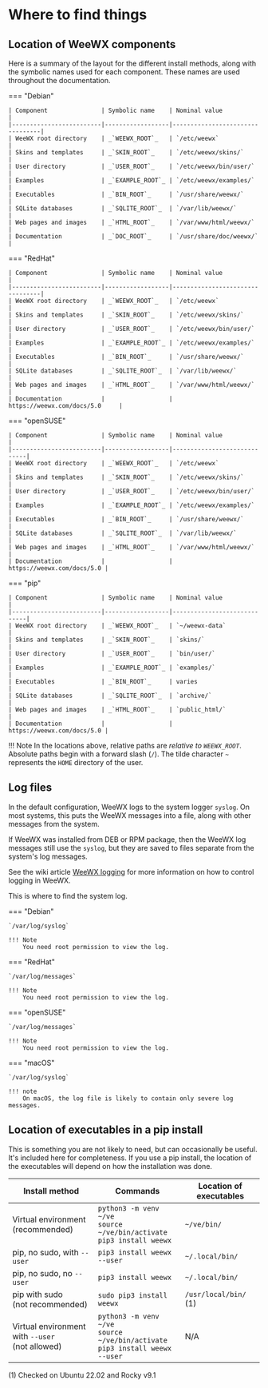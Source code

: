 # Where to find things

## Location of WeeWX components

Here is a summary of the layout for the different install methods, along with
the symbolic names used for each component. These names are used throughout the
documentation.

=== "Debian"

    | Component               | Symbolic name    | Nominal value                   |
    |-------------------------|------------------|---------------------------------|
    | WeeWX root directory    | _`WEEWX_ROOT`_   | `/etc/weewx`                    |
    | Skins and templates     | _`SKIN_ROOT`_    | `/etc/weewx/skins/`             |
    | User directory          | _`USER_ROOT`_    | `/etc/weewx/bin/user/`          |
    | Examples                | _`EXAMPLE_ROOT`_ | `/etc/weewx/examples/`          |
    | Executables             | _`BIN_ROOT`_     | `/usr/share/weewx/`             |
    | SQLite databases        | _`SQLITE_ROOT`_  | `/var/lib/weewx/`               |
    | Web pages and images    | _`HTML_ROOT`_    | `/var/www/html/weewx/`          |
    | Documentation           | _`DOC_ROOT`_     | `/usr/share/doc/weewx/`         |

=== "RedHat"

    | Component               | Symbolic name    | Nominal value                   |
    |-------------------------|------------------|---------------------------------|
    | WeeWX root directory    | _`WEEWX_ROOT`_   | `/etc/weewx`                    |
    | Skins and templates     | _`SKIN_ROOT`_    | `/etc/weewx/skins/`             |
    | User directory          | _`USER_ROOT`_    | `/etc/weewx/bin/user/`          |
    | Examples                | _`EXAMPLE_ROOT`_ | `/etc/weewx/examples/`          |
    | Executables             | _`BIN_ROOT`_     | `/usr/share/weewx/`             |
    | SQLite databases        | _`SQLITE_ROOT`_  | `/var/lib/weewx/`               |
    | Web pages and images    | _`HTML_ROOT`_    | `/var/www/html/weewx/`          |
    | Documentation           |                  |  https://weewx.com/docs/5.0     |

=== "openSUSE"

    | Component               | Symbolic name    | Nominal value               |
    |-------------------------|------------------|-----------------------------|
    | WeeWX root directory    | _`WEEWX_ROOT`_   | `/etc/weewx`                |
    | Skins and templates     | _`SKIN_ROOT`_    | `/etc/weewx/skins/`         |
    | User directory          | _`USER_ROOT`_    | `/etc/weewx/bin/user/`      |
    | Examples                | _`EXAMPLE_ROOT`_ | `/etc/weewx/examples/`      |
    | Executables             | _`BIN_ROOT`_     | `/usr/share/weewx/`         |
    | SQLite databases        | _`SQLITE_ROOT`_  | `/var/lib/weewx/`           |
    | Web pages and images    | _`HTML_ROOT`_    | `/var/www/html/weewx/`      |
    | Documentation           |                  |  https://weewx.com/docs/5.0 |

=== "pip"

    | Component               | Symbolic name    | Nominal value               |
    |-------------------------|------------------|-----------------------------|
    | WeeWX root directory    | _`WEEWX_ROOT`_   | `~/weewx-data`              |
    | Skins and templates     | _`SKIN_ROOT`_    | `skins/`                    |
    | User directory          | _`USER_ROOT`_    | `bin/user/`                 |
    | Examples                | _`EXAMPLE_ROOT`_ | `examples/`                 |
    | Executables             | _`BIN_ROOT`_     | varies                      |
    | SQLite databases        | _`SQLITE_ROOT`_  | `archive/`                  |
    | Web pages and images    | _`HTML_ROOT`_    | `public_html/`              |
    | Documentation           |                  |  https://weewx.com/docs/5.0 |

!!! Note
    In the locations above, relative paths are *relative to _`WEEWX_ROOT`_*.
    Absolute paths begin with a forward slash (`/`).  The tilde character
    `~` represents the `HOME` directory of the user.


## Log files

In the default configuration, WeeWX logs to the system logger `syslog`. On most
systems, this puts the WeeWX messages into a file, along with other messages
from the system.

If WeeWX was installed from DEB or RPM package, then the WeeWX log messages
still use the `syslog`, but they are saved to files separate from the system's
log messages.

See the wiki article [WeeWX logging](https://github.com/weewx/weewx/wiki/WeeWX-v4-and-logging)
for more information on how to control logging in WeeWX.

This is where to find the system log.

=== "Debian"

    `/var/log/syslog`

    !!! Note
        You need root permission to view the log.

=== "RedHat"

    `/var/log/messages`

    !!! Note
        You need root permission to view the log.

=== "openSUSE"

    `/var/log/messages`

    !!! Note
        You need root permission to view the log.

=== "macOS"

    `/var/log/syslog`

    !!! note
        On macOS, the log file is likely to contain only severe log messages.


## Location of executables in a pip install

This is something you are not likely to need, but can occasionally be useful.
It's included here for completeness. If you use a pip install, the location of
the executables will depend on how the installation was done.

| Install method                                      | Commands                                                                     | Location of executables |
|-----------------------------------------------------|------------------------------------------------------------------------------|-------------------------|
| Virtual environment<br/>(recommended)               | `python3 -m venv ~/ve`<br/>`source ~/ve/bin/activate`<br/>`pip3 install weewx` | `~/ve/bin/`             |
| pip, no sudo, with `--user`                         | `pip3 install weewx --user`                                                  | `~/.local/bin/`         |
| pip, no sudo, no `--user`                           | `pip3 install weewx`                                                         | `~/.local/bin/`         |
| pip with sudo<br/>(not recommended)                 | `sudo pip3 install weewx`                                                    | `/usr/local/bin/` (1)   |
| Virtual environment with `--user`<br/>(not allowed) | `python3 -m venv ~/ve`<br/>`source ~/ve/bin/activate`<br/>`pip3 install weewx --user` | N/A                     |

(1) Checked on Ubuntu 22.02 and Rocky v9.1
